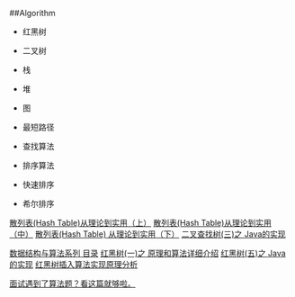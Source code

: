 ##Algorithm

- 红黑树
- 二叉树
- 栈
- 堆
- 图
- 最短路径

- 查找算法

- 排序算法
- 快速排序
- 希尔排序


[散列表(Hash Table)从理论到实用（上）](http://www.cnblogs.com/skywang12345/p/3311899.html)
[散列表(Hash Table)从理论到实用（中）](http://www.cnblogs.com/skywang12345/p/3311909.html)
[散列表(Hash Table) 从理论到实用（下）](http://www.cnblogs.com/skywang12345/p/3311915.html)
[二叉查找树(三)之 Java的实现](http://www.cnblogs.com/skywang12345/p/3576452.html)

[数据结构与算法系列 目录](http://www.cnblogs.com/skywang12345/p/3603935.html)
[红黑树(一)之 原理和算法详细介绍](http://www.cnblogs.com/skywang12345/p/3245399.html)
[红黑树(五)之 Java的实现](http://www.cnblogs.com/skywang12345/p/3624343.html)
[红黑树插入算法实现原理分析](http://www.ziwenxie.site/2017/03/20/algorithm-red-black-tree/)
[]()

[面试遇到了算法题？看这篇就够啦。](https://juejin.im/post/58ca051f61ff4b0060165122)